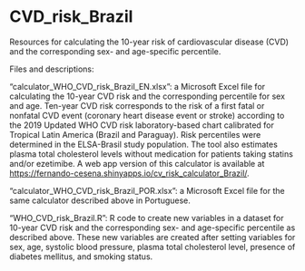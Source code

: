 # CVD_risk_Brazil
Resources for calculating the 10-year risk of cardiovascular disease (CVD) and the corresponding sex- and age-specific percentile.

Files and descriptions:

“calculator_WHO_CVD_risk_Brazil_EN.xlsx”: a Microsoft Excel file for calculating the 10-year CVD risk and the corresponding percentile for sex and age. Ten-year CVD risk corresponds to the risk of a first fatal or nonfatal CVD event (coronary heart disease event or stroke) according to the 2019 Updated WHO CVD risk laboratory-based chart calibrated for Tropical Latin America (Brazil and Paraguay). Risk percentiles were determined in the ELSA-Brasil study population. The tool also estimates plasma total cholesterol levels without medication for patients taking statins and/or ezetimibe. A web app version of this calculator is available at https://fernando-cesena.shinyapps.io/cv_risk_calculator_Brazil/.

“calculator_WHO_CVD_risk_Brazil_POR.xlsx”: a Microsoft Excel file for the same calculator described above in Portuguese.

“WHO_CVD_risk_Brazil.R”: R code to create new variables in a dataset for 10-year CVD risk and the corresponding sex- and age-specific percentile as described above. These new variables are created after setting variables for sex, age, systolic blood pressure, plasma total cholesterol level, presence of diabetes mellitus, and smoking status.
